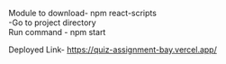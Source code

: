 Module to download- npm react-scripts<br />
-Go to project directory<br />
Run command - npm start<br />

Deployed Link- https://quiz-assignment-bay.vercel.app/
